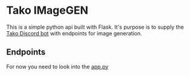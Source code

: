 # Tako IMageGEN
This is a simple python api built with Flask. It's purpose is to supply the [Tako Discord bot](https://top.gg/bot/878366398269771847) with endpoints for image generation.

## Endpoints
For now you need to look into the [app.py](app.py)
